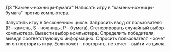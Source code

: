 ДЗ "Камень-ножницы-бумага"
Написать игру в "камень-ножницы-бумага" против компьютера.

Запустить игру в бесконечном цикле. Запросить ввод от пользователя (R - камень, S - ножницы, P - бумага). Сгенерировать случайный выбор компьютера. Вывести выбор компьютера. Определить победителя, выведя соответствующую информацию. Спросить пользователя - хочет ли он повторить игру. Если хочет - повторить, не хочет - выйти из цикла.